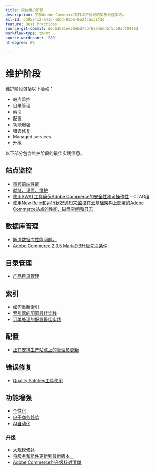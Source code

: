 ```yaml
---
title: 实施维护阶段
description: 了解Adobe Commerce项目维护阶段的实施最佳实践。
exl-id: bd052412-a41c-4dbd-9aba-ba2fcac31f2d
feature: Best Practices
source-git-commit: d0cb3b81ee50ebd7cbf65a4dddbf5c58acf04f0d
workflow-type: tm+mt
source-wordcount: '280'
ht-degree: 0%

---
```


# 维护阶段

维护阶段包括以下活动：

- 站点监控
- 目录管理
- 索引
- 配置
- 功能增强
- 错误修复
- Managed services
- 升级

以下部分包含维护阶段的最佳实践信息。

## 站点监控

- [审核前端性能](frontend-performance.md)
- [就绪、设置、维护](https://business.adobe.com/blog/basics/ready-set-maintain)
- [使用SWAT工具确保Adobe Commerce的安全性和可操作性](https://experienceleague.adobe.com/docs/commerce-operations/tools/site-wide-analysis-tool/intro.html?lang=en#integrations-with-other-adobe-commerce-support-tools) - CTAG组
- [使用New Relic和运行状况通知来监控在云基础架构上部署的Adobe Commerce站点的性能、磁盘空间和日志](https://experienceleague.adobe.com/docs/commerce-cloud-service/user-guide/monitor/performance.html)

## 数据库管理

- [解决数据库性能问题&#x200B;。](resolve-database-performance-issues.md)
- [Adobe Commerce 2.3.5 MariaDB升级先决条件&#x200B;](commerce-235-upgrade-prerequisites-mariadb.md)

## 目录管理

<!-- Asset not yet integrated
- [Catalog Image Resizing](https://wiki.corp.adobe.com/x/oj4ykw) (wiki)
-->
- [产品目录管理](https://www.gotostage.com/channel/fca90f7960be436f9b849215d9e06026/recording/2eea2782fc874047a020391000519f8b/watch?source=CHANNEL)

## 索引

<!-- Asset not yet integrated
- [Reindexing - the safe way](https://wiki.corp.adobe.com/x/oj4ykw)(wiki)
-->
- [如何重新索引](https://developer.adobe.com/commerce/php/development/components/indexing/#how-to-reindex)
- [索引器的配置最佳实践&#x200B;](indexer-configuration.md)
- [订单处理的配置最佳实践](order-processing-configuration.md)
<!-- Asset not yet integrated from CTAG deck:
- Plan upsizing for planned traffic increases during promotions or holidays -->

## 配置

- [正在安排生产站点上的管理员更新](scheduling-admin-updates-in-production.md)

<!-- Asset not yet integrated from CTAG deck: Planning for peak season and promotional periods (upsizing)-->

## 错误修复

- [Quality Patches工具使用](https://experienceleague.adobe.com/docs/commerce-operations/tools/quality-patches-tool/usage.html)

## 功能增强

- [个性化](https://www.gotostage.com/channel/fca90f7960be436f9b849215d9e06026/recording/e218545a77de490fb5102eca07d0580a/watch?source=CHANNEL)
- [电子商务趋势](https://www.gotostage.com/channel/fca90f7960be436f9b849215d9e06026/recording/9a772468d7b64409a3d5dff4d67e656d/watch?source=CHANNEL)
- [AI自动化](https://www.gotostage.com/channel/fca90f7960be436f9b849215d9e06026/recording/27ae23699c2847be981a23ca098e548f/watch?source=CHANNEL)

### 升级

- [大规模修补](patching-at-scale.md)
- [将服务和组件更新到最新版本&#x200B;。](update-services.md)
- [Adobe Commerce的升级核对清单&#x200B;](upgrade-checklist.md)

